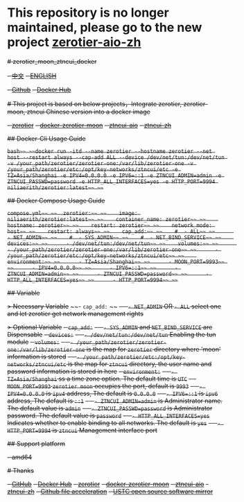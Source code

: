 # This repository is no longer maintained, please go to the new project [zerotier-aio-zh](https://github.com/niliovo/zerotier-aio-zh)

~~# zerotier_moon_ztncui_docker~~

~~- [中文](./README.md)~~
~~- [ENGLISH](./README_EN.md)~~

~~- [Github](https://github.com/niliovo/zerotier)~~
~~- [Docker Hub](https://hub.docker.com/r/niliaerith/zerotier)~~

~~# This project is based on below projects，Integrate zerotier, zerotier-moon, ztncui Chinese version into a docker image~~

~~- [zerotier](https://www.zerotier.com/)~~
~~- [docker-zerotier-moon](https://github.com/rwv/docker-zerotier-moon)~~
~~- [ztncui-aio](https://github.com/key-networks/ztncui-aio)~~
~~- [ztncui-zh](https://github.com/ly88321/ztncui-zh)~~

~~## Docker-Cli Usage Guide~~

~~```bash~~
~~docker run -itd --name zerotier --hostname zerotier --net host --restart always --cap-add ALL --device /dev/net/tun:/dev/net/tun -v /your_path/zerotier/zerotier-one:/var/lib/zerotier-one -v /your_path/zerotier/etc:/opt/key-networks/ztncui/etc -e TZ=Asia/Shanghai -e IPV4=0.0.0.0 -e IPV6=::1 -e ZTNCUI_ADMIN=admin -e ZTNCUI_PASSWD=password -e HTTP_ALL_INTERFACES=yes -e HTTP_PORT=9994 niliaerith/zerotier:latest~~
~~```~~


~~## Docker Compose Usage Guide~~

~~```compose.yml~~
~~  zerotier:~~
~~    image: niliaerith/zerotier:latest~~
~~    container_name: zerotier~~
~~    hostname: zerotier~~
~~    restart: zerotier~~
~~    network_mode: host~~
~~    restart: always~~
~~    cap_add:~~
~~    #  - ALL~~
~~      - NET_ADMIN~~
~~    #  - SYS_ADMIN~~
~~    #  - NET_BIND_SERVICE~~
~~    devices:~~
~~      - /dev/net/tun:/dev/net/tun~~
~~    volumes:~~
~~      - /your_path/zerotier/zerotier-one:/var/lib/zerotier-one~~
~~      - /your_path/zerotier/etc:/opt/key-networks/ztncui/etc~~
~~    environment:~~
~~      - TZ=Asia/Shanghai~~
~~      - MOON_PORT=9993~~
~~      - IPV4=0.0.0.0~~
~~      - IPV6=::1~~
~~      - ZTNCUI_ADMIN=admin~~
~~      - ZTNCUI_PASSWD=password~~
~~      - HTTP_ALL_INTERFACES=yes~~
~~      - HTTP_PORT=9994~~
~~```~~

~~## Variable~~

~~> Necessary Variable~~
~~- `cap_add:` ~~
~~- - `- NET_ADMIN` OR `- ALL` select one and let zerotier get network management rights~~

~~> Optional Variable~~
~~- `cap_add:`~~
~~- - `- SYS_ADMIN` and `NET_BIND_SERVICE` are Dispensable~~
~~- `devices:`~~
~~- - `- /dev/net/tun:/dev/net/tun` Enabling the tun module~~
~~- `volumes:`~~
~~- - `- /your_path/zerotier/zerotier-one:/var/lib/zerotier-one` is the map for `zerotier` directory where 'moon' information is stored~~
~~- - `- /your_path/zerotier/etc:/opt/key-networks/ztncui/etc` is the map for `ztncui` directory, the user name and password information is stored in here~~
~~- `environment:`~~
~~- - `- TZ=Asia/Shanghai` ss a time zone option. The default time is `UTC`~~
~~- - `MOON_PORT=9993` `zerotier moon` occupies the port, default is `9993`~~
~~- - `- IPV4=0.0.0.0` is `ipv4` address, The default is `0.0.0.0`~~
~~- - `- IPV6=::1` is `ipv6` address, The default is `::1`~~
~~- - `- ZTNCUI_ADMIN=admin` is Administrator name. The default value is `admin`~~
~~- - `- ZTNCUI_PASSWD=password` is Administrator password. The default value is `password`~~
~~- - `- HTTP_ALL_INTERFACES=yes` Indicates whether to enable binding to all networks. The default is `yes`~~
~~- - `- HTTP_PORT=9994` is `ztncui` Management interface port~~

~~## Support platform~~

~~- amd64~~

~~# Thanks~~

~~- [GitHub](https://github.com/)~~
~~- [Docker Hub](https://hub.docker.com/)~~
~~- [zerotier](https://www.zerotier.com/)~~
~~- [docker-zerotier-moon](https://github.com/rwv/docker-zerotier-moon)~~
~~- [ztncui-aio](https://github.com/key-networks/ztncui-aio)~~
~~- [ztncui-zh](https://github.com/ly88321/ztncui-zh)~~
~~- [Github file acceleration](https://tool.mintimate.cn/gh/)~~
~~- [USTC open source software mirror](https://mirrors.ustc.edu.cn/)~~
